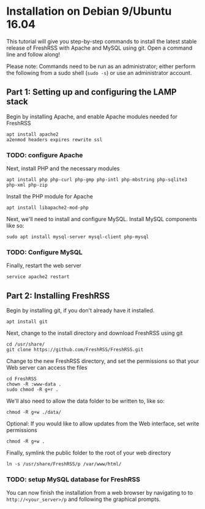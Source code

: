 # Installation on Debian 9/Ubuntu 16.04

This tutorial will give you step-by-step commands to install the latest stable release of FreshRSS with Apache and MySQL using git. Open a command line and follow along!

Please note: Commands need to be run as an administrator; either perform the following from a sudo shell (`sudo -s`) or use an administrator account.

## Part 1: Setting up and configuring the LAMP stack
Begin by installing Apache, and enable Apache modules needed for FreshRSS
```
apt install apache2
a2enmod headers expires rewrite ssl
```

### TODO: configure Apache

Next, install PHP and the necessary modules
```
apt install php php-curl php-gmp php-intl php-mbstring php-sqlite3 php-xml php-zip
```

Install the PHP module for Apache
```
apt install libapache2-mod-php
```

Next, we'll need to install and configure MySQL. Install MySQL components like so:
```
sudo apt install mysql-server mysql-client php-mysql
```

### TODO: Configure MySQL

Finally, restart the web server
```
service apache2 restart
```

## Part 2: Installing FreshRSS

Begin by installing git, if you don't already have it installed.
```
apt install git
```

Next, change to the install directory and download FreshRSS using git
```
cd /usr/share/
git clone https://github.com/FreshRSS/FreshRSS.git
```

Change to the new FreshRSS directory, and set the permissions so that your Web server can access the files
```
cd FreshRSS
chown -R :www-data .
sudo chmod -R g+r .
```
We'll also need to allow the data folder to be written to, like so:
```
chmod -R g+w ./data/
```

Optional: If you would like to allow updates from the Web interface, set write permissions
```
chmod -R g+w .
```

Finally, symlink the public folder to the root of your web directory
```
ln -s /usr/share/FreshRSS/p /var/www/html/
```

### TODO: setup MySQL database for FreshRSS

You can now finish the installation from a web browser by navigating to to `http://<your_server>/p` and following the graphical prompts.